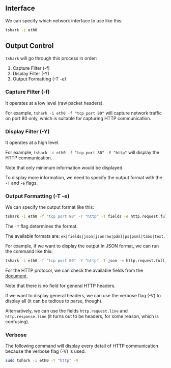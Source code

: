 ## Interface

We can specify which network interface to use like this:
```sh
tshark -i eth0
```

## Output Control

`tshark` will go through this process in order:
1. Capture Filter (-f)
2. Display Filter (-Y)
3. Output Formatting (-T -e)

### Capture Filter (-f)

It operates at a low level (raw packet headers).

For example, `tshark -i eth0 -f "tcp port 80"` will capture network traffic on port 80 only, which is suitable for capturing HTTP communication.

### Display Filter (-Y)

It operates at a high level.

For example, `tshark -i eth0 -f "tcp port 80" -Y "http"` will display the HTTP communication.

Note that only minimum information would be displayed.

To display more information, we need to specify the output format with the `-T` and `-e` flags.

### Output Formatting (-T -e)

We can specify the output format like this:
```sh
tshark -i eth0 -f "tcp port 80" -Y "http" -T fields -e http.request.full_uri -e http.request.line -e http.response_for.uri -e http.response.line
```

The `-T` flag determines the format.

The available formats are: `ek|fields|json|jsonraw|pdml|ps|psml|tabs|text`.

For example, if we want to display the output in JSON format, we can run the command like this:
```sh
tshark -i eth0 -f "tcp port 80" -Y "http" -T json -e http.request.full_uri -e http.request.line -e http.response_for.uri -e http.response.line
```

For the HTTP protocol, we can check the available fields from the [document](https://www.wireshark.org/docs/dfref/h/http.html).

Note that there is no field for general HTTP headers.

If we want to display general headers, we can use the verbose flag (-V) to display all (it can be tedious to parse, though).

Alternatively, we can use the fields `http.request.line` and `http.response.line` (it turns out to be headers, for some reason, which is confusing).

### Verbose

The following command will display every detail of HTTP communication because the verbose flag (-V) is used.
```sh
sudo tshark -i eth0 -Y "http" -V
```
